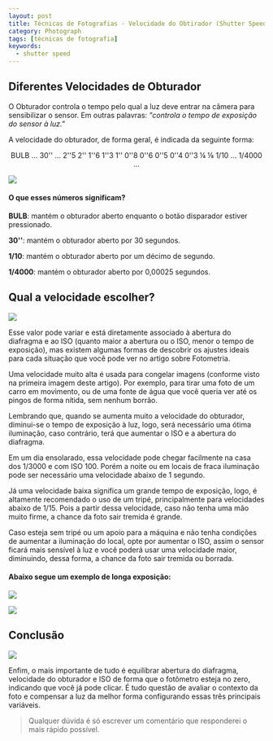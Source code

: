 ```yaml
---
layout: post
title: Técnicas de Fotografias - Velocidade do Obtirador (Shutter Speed)
category: Photograph
tags: [técnicas de fotografia]
keywords:
  - shutter speed
---
```


## Diferentes Velocidades de Obturador

O Obturador controla o tempo pelo qual a luz deve entrar na câmera para sensibilizar o sensor. Em outras palavras: _"controla o tempo de exposição do sensor à luz."_

A velocidade do obturador, de forma geral, é indicada da seguinte forma:
<p align="center">
BULB … 30''  …  2''5   2''   1''6   1''3   1''   0''8   0''6   0''5   0''4   0''3   ¼   ⅛   1/10  …  1/4000  ...
</p>

![](https://www.thephoblographer.com/wp-content/uploads/2017/09/Shutter-Speeds-770x396.jpg)

#### O que esses números significam?

**BULB**: mantém o obturador aberto enquanto o botão disparador estiver pressionado.

**30''**: mantém o obturador aberto por 30 segundos.

**1/10**: mantém o obturador aberto por um décimo de segundo.

**1/4000**: mantém o obturador aberto por 0,00025 segundos.


## Qual a velocidade escolher?

![](http://vagabond3.com/wp-content/uploads/2014/02/Exposure-Graphics-ShutterSp.png)

Esse valor pode variar e está diretamente associado à abertura do diafragma e ao ISO (quanto maior a abertura ou o ISO, menor o tempo de exposição), mas existem algumas formas de descobrir os ajustes ideais para cada situação que você pode ver no artigo sobre Fotometria.

Uma velocidade muito alta é usada para congelar imagens (conforme visto na primeira imagem deste artigo). Por exemplo, para tirar uma foto de um carro em movimento, ou de uma fonte de água que você queria ver até os pingos de forma nítida, sem nenhum borrão.

Lembrando que, quando se aumenta muito a velocidade do obturador, diminui-se o tempo de exposição à luz, logo, será necessário uma ótima iluminação, caso contrário, terá que aumentar o ISO e a abertura do diafragma.

Em um dia ensolarado, essa velocidade pode chegar facilmente na casa dos 1/3000 e com ISO 100. Porém a noite ou em locais de fraca iluminação pode ser necessário uma velocidade abaixo de 1 segundo.

Já uma velocidade baixa significa um grande tempo de exposição, logo, é altamente recomendado o uso de um tripé, principalmente para velocidades abaixo de 1/15. Pois a partir dessa velocidade, caso não tenha uma mão muito firme, a chance da foto sair tremida é grande.

Caso esteja sem tripé ou um apoio para a máquina e não tenha condições de aumentar a iluminação do local, opte por aumentar o ISO, assim o sensor ficará mais sensível à luz e você poderá usar uma velocidade maior, diminuindo, dessa forma, a chance da foto sair tremida ou borrada.

#### Abaixo segue um exemplo de longa exposição:

![](https://farm1.staticflickr.com/363/19148241311_fab43b3dae_b.jpg)

![](https://pictures.digitalrev.com/image/upload/w_1920,c_fill/v1432523673/biowgedin4hvphiszndp.jpg)

## Conclusão

![](https://cdn.photographypro.com/wp-content/uploads/2017/11/exposure-triangle-diagram2-300x271@2x.png)

Enfim, o mais importante de tudo é equilibrar abertura do diafragma, velocidade do obturador e ISO de forma que o fotômetro esteja no zero, indicando que você já pode clicar. É tudo questão de avaliar o contexto da foto e compensar a luz da melhor forma configurando essas três principais variáveis.

> Qualquer dúvida é só escrever um comentário que responderei o mais rápido possível.
 

